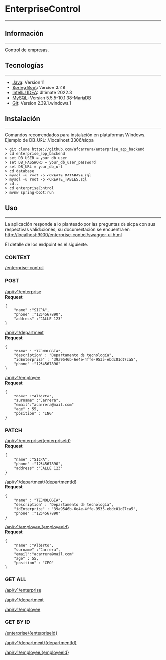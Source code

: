# EnterpriseControl
***

## Información
***
Control de empresas.
## Tecnologías
***
* [Java](https://www.oracle.com/java/technologies/javase/jdk11-archive-downloads.html): Version 11
* [Spring Boot](https://spring.io/projects/spring-boot): Version 2.7.8
* [IntelliJ IDEA](https://www.jetbrains.com/es-es/idea/): Ultimate 2022.3
* [MySQL](https://dev.mysql.com/downloads/mysql/): Version 5.5.5-10.1.38-MariaDB
* [Git](https://mirrors.edge.kernel.org/pub/software/scm/git/): Version 2.39.1.windows.1

## Instalación
***
Comandos recomendados para instalación en plataformas Windows. 
Ejemplo de DB_URL: //localhost:3306/sicpa
```
> git clone https://github.com/afcarrera/enterprise_app_backend
> cd enterprise_app_backend
> set DB_USER = your_db_user
> set DB_PASSWORD = your_db_user_password
> set DB_URL = your_db_url
> cd database
> mysql -u root -p <CREATE_DATABASE.sql
> mysql -u root -p <CREATE_TABLES.sql
> cd..
> cd enterpriseControl
> mvnw spring-boot:run 
```
## Uso
***
La aplicación responde a lo planteado por las preguntas de sicpa con sus respectivas validaciones, su documentación se encuentra en [http://localhost:9000/enterprise-control/swagger-ui.html](#)

El detalle de los endpoint es el siguiente.
### CONTEXT
[/enterprise-control](#)

### POST
[/api/v1/enterprise](#)   
**Request**
```
{
    "name" :"SICPA",
    "phone" :"1234567890",
    "address" :"CALLE 123"
}
```
[/api/v1/department](#)   
**Request**
```
{
    "name" : "TECNOLOGÍA",
    "description" : "Departamento de tecnología",
    "idEnterprise" : "39a9546b-6e4e-4ffe-9535-ebdc01d17ca5",
    "phone" :"1234567890"
}
```
[/api/v1/employee](#)   
**Request**
```
{
    "name" :"Alberto",
    "surname" :"Carrera",
    "email":"acarrera@mail.com"
    "age" : 55,
    "position" : "ING"
}
```
### PATCH
[/api/v1/enterprise/{enterpriseId}](#)   
**Request**
```
{
    "name" :"SICPA",
    "phone" :"1234567890",
    "address" :"CALLE 123"
}
```
[/api/v1/department/{departmentId}](#)   
**Request**
```
{
    "name" : "TECNOLOGÍA",
    "description" : "Departamento de tecnología",
    "idEnterprise" : "39a9546b-6e4e-4ffe-9535-ebdc01d17ca5",
    "phone" :"1234567890"    
}
```
[/api/v1/employee/{employeeId}](#)   
**Request**
```
{
    "name" :"Alberto",
    "surname" :"Carrera",
    "email":"acarrera@mail.com"
    "age" : 55,
    "position" : "CEO"
}
```
### GET ALL
[/api/v1/enterprise](#)

[/api/v1/department](#)

[/api/v1/employee](#)
### GET BY ID
[/enterprise/{enterpriseId}](#) 

[/api/v1/department/{departmentId}](#) 

[/api/v1/employee/{employeeId}](#) 
